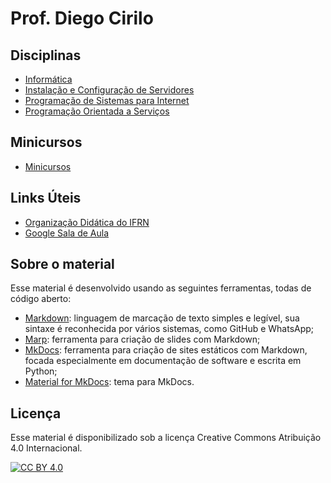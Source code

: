 # Prof. Diego Cirilo

## Disciplinas

- [Informática](https://dvcirilo-ifrn.github.io/informatica)
- [Instalação e Configuração de Servidores](https://dvcirilo-ifrn.github.io/ics)
- [Programação de Sistemas para Internet](https://dvcirilo-ifrn.github.io/psi)
- [Programação Orientada a Serviços](https://dvcirilo-ifrn.github.io/pos)

## Minicursos

- [Minicursos](https://dvcirilo-ifrn.github.io/minicursos)

## Links Úteis

- [Organização Didática do IFRN](https://portal.ifrn.edu.br/institucional/ensino/organizacao-didatica/)
- [Google Sala de Aula](https://classroom.google.com/)

## Sobre o material

Esse material é desenvolvido usando as seguintes ferramentas, todas de código aberto:

- [Markdown](https://pt.wikipedia.org/wiki/Markdown): linguagem de marcação de texto simples e legível, sua sintaxe é reconhecida por vários sistemas, como GitHub e WhatsApp;
- [Marp](https://marp.app/): ferramenta para criação de slides com Markdown;
- [MkDocs](https://www.mkdocs.org/): ferramenta para criação de sites estáticos com Markdown, focada especialmente em documentação de software e escrita em Python;
- [Material for MkDocs](https://squidfunk.github.io/mkdocs-material/): tema para MkDocs.

## Licença

Esse material é disponibilizado sob a licença Creative Commons Atribuição 4.0 Internacional.

[![CC BY 4.0][cc-by-image]][cc-by]

[cc-by]: https://creativecommons.org/licenses/by/4.0/deed.pt-br
[cc-by-image]: https://i.creativecommons.org/l/by/4.0/88x31.png
